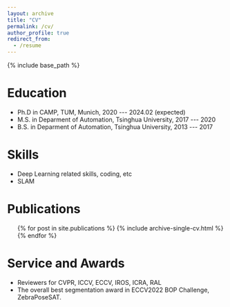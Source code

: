 ```yaml
---
layout: archive
title: "CV"
permalink: /cv/
author_profile: true
redirect_from:
  - /resume
---
```


{% include base_path %}

Education
======
* Ph.D in CAMP, TUM, Munich, 2020 --- 2024.02 (expected)
* M.S. in Deparment of Automation, Tsinghua University, 2017 --- 2020
* B.S. in Deparment of Automation, Tsinghua University, 2013 --- 2017
  
Skills
======
* Deep Learning related skills, coding, etc
* SLAM

Publications
======
  <ul>{% for post in site.publications %}
    {% include archive-single-cv.html %}
  {% endfor %}</ul>
  
Service and Awards
======
* Reviewers for CVPR, ICCV, ECCV, IROS, ICRA, RAL
* The overall best segmentation award in ECCV2022 BOP Challenge, ZebraPoseSAT.
